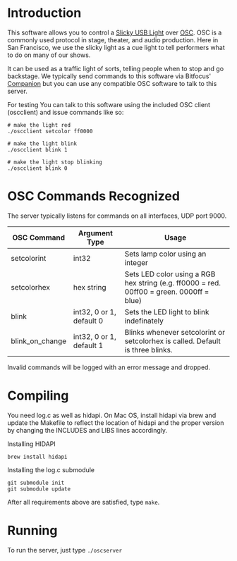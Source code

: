 # Introduction

This software allows you to control a [Slicky USB Light](https://www.lexcelon.com/products/slicky) over [OSC](https://en.wikipedia.org/wiki/Open_Sound_Control). OSC is a commonly used protocol in stage, theater, and audio production. Here in San Francisco, we use the slicky light as a cue light to tell performers what to do on many of our shows. 

It can be used as a traffic light of sorts, telling people when to stop and go backstage. We typically send commands to this software via Bitfocus' [Companion](https://bitfocus.io/companion) but you can use any compatible OSC software to talk to this server.

For testing You can talk to this software using the included OSC client (oscclient) and issue commands like so:

```
# make the light red
./oscclient setcolor ff0000

# make the light blink
./oscclient blink 1

# make the light stop blinking
./oscclient blink 0
```

# OSC Commands Recognized

The server typically listens for commands on all interfaces, UDP port 9000.

|OSC Command|Argument Type|Usage|
|-----------|-------------|-----|
|setcolorint|int32|Sets lamp color using an integer|
|setcolorhex|hex string|Sets LED color using a RGB hex string (e.g. ff0000 = red. 00ff00 = green. 0000ff = blue)
|blink|int32, 0 or 1, default 0|Sets the LED light to blink indefinately|
|blink_on_change|int32, 0 or 1, default 1|Blinks whenever setcolorint or setcolorhex is called. Default is three blinks.|

Invalid commands will be logged with an error message and dropped.

# Compiling

You need log.c as well as hidapi. On Mac OS, install hidapi via brew
and update the Makefile to reflect the location of hidapi and the
proper version by changing the INCLUDES and LIBS lines accordingly.

Installing HIDAPI
```
brew install hidapi
```

Installing the log.c submodule

```
git submodule init
git submodule update
```

After all requirements above are satisfied, type `make`.

# Running

To run the server, just type `./oscserver`


